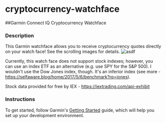 # cryptocurrency-watchface
##Garmin Connect IQ Cryptocurrency Watchface

### Description
This Garmin watchface allows you to receive cryptocurrency quotes directly on your watch face! See the scrolling images for details.
![asdf](https://raw.githubusercontent.com/johndifini/cryptocurrency-watchface/master/Cover%20Image-8.png)

Currently, this watch face does not support stock indexes; however, you can use an index ETF as an alternative (e.g. use SPY for the S&P 500). I wouldn't use the Dow Jones index, though. It's an inferior index (see more - https://selfaware.blog/home/2017/5/6/benchmark?rq=jones).

Stock data provided for free by IEX - https://iextrading.com/api-exhibit

### Instructions
To get started, follow Garmin's [Getting Started](https://developer.garmin.com/connect-iq/programmers-guide/getting-started/) guide, which will help you set up your development environment.
